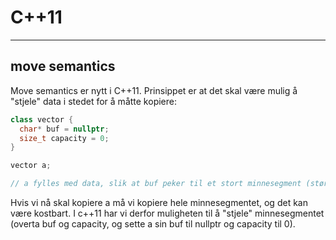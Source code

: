 # C++11

---

## move semantics

Move semantics er nytt i C++11. Prinsippet er at det skal være mulig å "stjele" data i stedet for å måtte kopiere:

```cpp
class vector {
  char* buf = nullptr;
  size_t capacity = 0;
}

vector a;

// a fylles med data, slik at buf peker til et stort minnesegment (størrelsen er capacity.
```

Hvis vi nå skal kopiere a må vi kopiere hele minnesegmentet, og det kan være kostbart. I c++11 har vi derfor muligheten til å "stjele" minnesegmentet (overta buf og capacity, og sette a sin buf til nullptr og capacity til 0).
